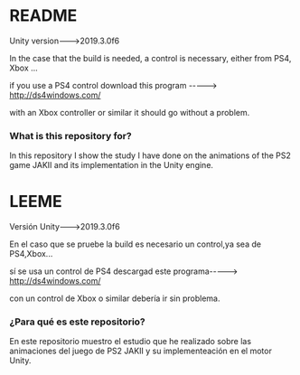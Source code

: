 # README #

Unity version--->2019.3.0f6

In the case that the build is needed, a control is necessary, either from PS4, Xbox ...

if you use a PS4 control download this program -----> http://ds4windows.com/

with an Xbox controller or similar it should go without a problem.

### What is this repository for? ###

In this repository I show the study I have done on the animations of the PS2 game JAKII
and its implementation in the Unity engine.

# LEEME #

Versión Unity--->2019.3.0f6

En el caso que se pruebe la build es necesario un control,ya sea de PS4,Xbox...

sí se usa un control de PS4 descargad este programa----->   http://ds4windows.com/

con un control de Xbox o similar debería ir sin problema.

### ¿Para qué es este repositorio? ###
En este repositorio muestro el estudio que he realizado sobre las animaciones del juego de PS2 JAKII
y su implementeación en el motor Unity.
